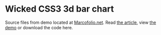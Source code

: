 # Wicked CSS3 3d bar chart
Source files from demo located at [Marcofolio.net](http://marcofolio.net/). Read [the article](http://www.marcofolio.net/css/wicked_css3_3d_bar_chart.html), view [the demo](http://demo.marcofolio.net/css3_bar_chart/) or download the code here.